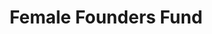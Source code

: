 ---
layout: firm_page
title: "Female Founders Fund"
id: "femalefoundersfund.com"
permalink: "/femalefoundersfundfemalefoundersfund.com/"
website: "https://femalefoundersfund.com"
offices: "New York (United States)"
investment_stages: "Pre-Seed, Seed, Series A"
portfolio_companies: "Eloquii, Zola, Maven Clinic, Tala, WinkyLux, Oula Health, Lex"
portfolio_link: "https://femalefoundersfund.com/portfolio/"
investment_markets: "e-commerce, media, platforms, advertising, web-enabled services, Climate Tech, Healthcare, Beauty & Personal Care, Vertical Software Solutions, Generative AI & Emerging Tech"
founded_year: "2014"
description: "Female Founders Fund is a seed stage venture fund that invests exclusively in female-founded companies. They focus on category-defining businesses across various sectors and provide a strong community to support their portfolio companies' success."
linkedin: "https://www.linkedin.com/company/f-cubed-female-founders-fund-"
twitter: "https://twitter.com/fcubedvc"
instagram: "https://www.instagram.com/femalefoundersfund/"
team_page: "https://femalefoundersfund.com/about/"
investor_type: "Venture Capital"
crunchbase: "https://www.crunchbase.com/organization/female-founders-fund"
pitchbook: ""

# SEO Optimization
meta_title: "Female Founders Fund - VC Firm - projectstartups.com"
meta_description: "Female Founders Fund, Female Founders Fund is a seed stage venture fund that invests exclusively in female-founded companies. They focus on category-defining businesses acr..."
meta_keywords: "Female Founders Fund, e-commerce, media, platforms, advertising, web-enabled services, Climate Tech, Healthcare, Beauty & Personal Care, Vertical Software Solutions, Generative AI & Emerging Tech, VC firm, venture capital, startup investor, projectstartups.com"
canonical_url: "https://vc.projectstartups.com/femalefoundersfundfemalefoundersfund.com/"
---